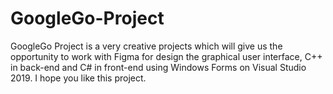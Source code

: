 # GoogleGo-Project

GoogleGo Project is a very creative projects which will give us the opportunity to work with Figma for design the graphical user interface, C++ in back-end and C# in front-end using Windows Forms on Visual Studio 2019. I hope you like this project.
